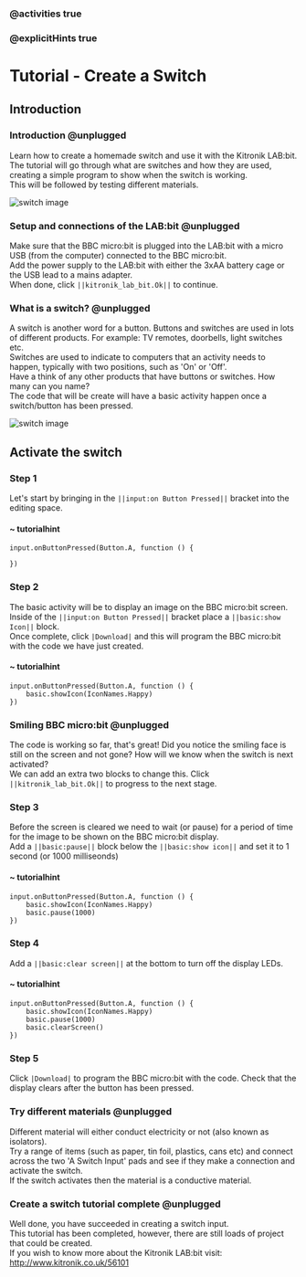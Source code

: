 ### @activities true
### @explicitHints true

# Tutorial - Create a Switch

## Introduction
### Introduction @unplugged
Learn how to create a homemade switch and use it with the Kitronik LAB:bit.  
The tutorial will go through what are switches and how they are used, creating a simple program to show when the switch is working.  
This will be followed by testing different materials.

![switch image](https://KitronikLtd.github.io/pxt-kitronik-lab-bit/assets/switch.png)

### Setup and connections of the LAB:bit @unplugged
Make sure that the BBC micro:bit is plugged into the LAB:bit with a micro USB (from the computer) connected to the BBC micro:bit.  
Add the power supply to the LAB:bit with either the 3xAA battery cage or the USB lead to a mains adapter.  
When done, click ``||kitronik_lab_bit.Ok||`` to continue.

### What is a switch? @unplugged
A switch is another word for a button. Buttons and switches are used in lots of different products. For example: TV remotes, doorbells, light switches etc.  
Switches are used to indicate to computers that an activity needs to happen, typically with two positions, such as 'On' or 'Off'.  
Have a think of any other products that have buttons or switches. How many can you name?  
The code that will be create will have a basic activity happen once a switch/button has been pressed.  

![switch image](https://KitronikLtd.github.io/pxt-kitronik-lab-bit/assets/switch.png)

## Activate the switch
### Step 1
Let's start by bringing in the ``||input:on Button Pressed||`` bracket into the editing space.
#### ~ tutorialhint
```blocks
input.onButtonPressed(Button.A, function () {

})
```

### Step 2
The basic activity will be to display an image on the BBC micro:bit screen.  Inside of the ``||input:on Button Pressed||`` bracket place a  ``||basic:show Icon||`` block.  
Once complete, click ``|Download|`` and this will program the BBC micro:bit with the code we have just created.
#### ~ tutorialhint
```blocks
input.onButtonPressed(Button.A, function () {
    basic.showIcon(IconNames.Happy)
})
```

### Smiling BBC micro:bit @unplugged
The code is working so far, that's great! Did you notice the smiling face is still on the screen and not gone? How will we know when the switch is next activated?  
We can add an extra two blocks to change this. Click ``||kitronik_lab_bit.Ok||`` to progress to the next stage.

### Step 3
Before the screen is cleared we need to wait (or pause) for a period of time for the image to be shown on the BBC micro:bit display.  
Add a ``||basic:pause||`` block below the ``||basic:show icon||`` and set it to 1 second (or 1000 milliseonds)
#### ~ tutorialhint
```blocks
input.onButtonPressed(Button.A, function () {
    basic.showIcon(IconNames.Happy)
    basic.pause(1000)
})
```

### Step 4 
Add a ``||basic:clear screen||`` at the bottom to turn off the display LEDs.
#### ~ tutorialhint
```blocks
input.onButtonPressed(Button.A, function () {
    basic.showIcon(IconNames.Happy)
    basic.pause(1000)
    basic.clearScreen()
})
```

### Step 5
Click ``|Download|`` to program the BBC micro:bit with the code. Check that the display clears after the button has been pressed.

### Try different materials @unplugged
Different material will either conduct electricity or not (also known as isolators).  
Try a range of items (such as paper, tin foil, plastics, cans etc) and connect across the two 'A Switch Input' pads and see if they make a connection and activate the switch.  
If the switch activates then the material is a conductive material.

### Create a switch tutorial complete @unplugged
Well done, you have succeeded in creating a switch input.  
This tutorial has been completed, however, there are still loads of project that could be created.  
If you wish to know more about the Kitronik LAB:bit visit: 
http://www.kitronik.co.uk/56101
